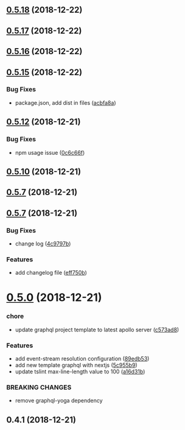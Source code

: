 ## [0.5.18](https://github.com/jokio/jok-cli/compare/v0.5.16...v0.5.18) (2018-12-22)



## [0.5.17](https://github.com/jokio/jok-cli/compare/v0.5.16...v0.5.17) (2018-12-22)



## [0.5.16](https://github.com/jokio/jok-cli/compare/v0.5.15...v0.5.16) (2018-12-22)



## [0.5.15](https://github.com/jokio/jok-cli/compare/v0.5.14...v0.5.15) (2018-12-22)


### Bug Fixes

* package.json, add dist in files ([acbfa8a](https://github.com/jokio/jok-cli/commit/acbfa8a))



## [0.5.12](https://github.com/jokio/jok-cli/compare/v0.5.9...v0.5.12) (2018-12-21)


### Bug Fixes

* npm usage issue ([0c6c66f](https://github.com/jokio/jok-cli/commit/0c6c66f))



## [0.5.10](https://github.com/jokio/jok-cli/compare/v0.5.9...v0.5.10) (2018-12-21)



## [0.5.7](https://github.com/jokio/jok-cli/compare/v0.5.3...v0.5.7) (2018-12-21)



## [0.5.7](https://github.com/jokio/jok-cli/compare/v0.5.0...v0.5.7) (2018-12-21)


### Bug Fixes

* change log ([4c9797b](https://github.com/jokio/jok-cli/commit/4c9797b))


### Features

* add changelog file ([eff750b](https://github.com/jokio/jok-cli/commit/eff750b))



# [0.5.0](https://github.com/jokio/jok-cli/compare/v0.4.1...v0.5.0) (2018-12-21)


### chore

* update graphql project template to latest apollo server ([c573ad8](https://github.com/jokio/jok-cli/commit/c573ad8))


### Features

* add event-stream resolution configuration ([89edb53](https://github.com/jokio/jok-cli/commit/89edb53))
* add new template graphql with nextjs ([5c955b9](https://github.com/jokio/jok-cli/commit/5c955b9))
* update tslint max-line-length value to 100 ([a16d31b](https://github.com/jokio/jok-cli/commit/a16d31b))


### BREAKING CHANGES

* remove graphql-yoga dependency



## 0.4.1 (2018-12-21)



